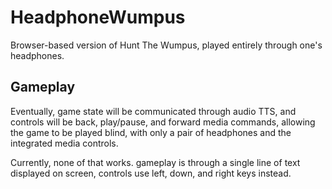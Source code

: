 # HeadphoneWumpus
Browser-based version of Hunt The Wumpus, played entirely through one's headphones.

## Gameplay
Eventually, game state will be communicated through audio TTS, and controls will be back, play/pause, and forward media commands, allowing the game to be played blind, with only a pair of headphones and the integrated media controls.

Currently, none of that works. gameplay is through a single line of text displayed on screen, controls use left, down, and right keys instead.
